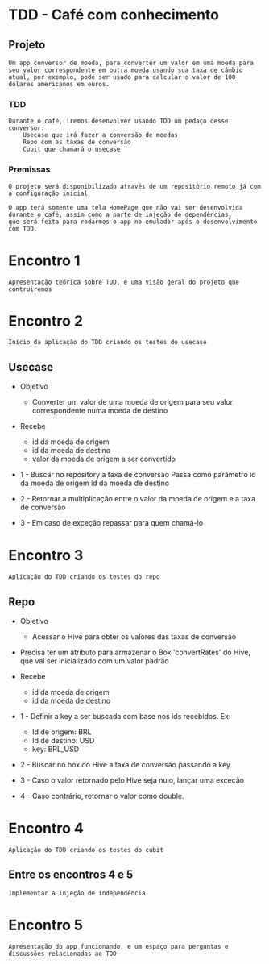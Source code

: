 # TDD - Café com conhecimento

## Projeto

    Um app conversor de moeda, para converter um valor em uma moeda para seu valor correspondente em outra moeda usando sua taxa de câmbio atual, por exemplo, pode ser usado para calcular o valor de 100 dólares americanos em euros.

### TDD

    Durante o café, iremos desenvolver usando TDD um pedaço desse conversor:
        Usecase que irá fazer a conversão de moedas
        Repo com as taxas de conversão
        Cubit que chamará o usecase

### Premissas

    O projeto será disponibilizado através de um repositório remoto já com a configuração inicial

    O app terá somente uma tela HomePage que não vai ser desenvolvida durante o café, assim como a parte de injeção de dependências,
    que será feita para rodarmos o app no emulador após o desenvolvimento com TDD.

    

# Encontro 1

    Apresentação teórica sobre TDD, e uma visão geral do projeto que contruiremos

# Encontro 2

    Início da aplicação do TDD criando os testes do usecase

##  Usecase

* Objetivo
    * Converter um valor de uma moeda de origem para seu valor correspondente numa moeda de destino

* Recebe
    * id da moeda de origem
    * id da moeda de destino
    * valor da moeda de origem a ser convertido


* 1 - Buscar no repository a taxa de conversão
        Passa como parâmetro
            id da moeda de origem
            id da moeda de destino

* 2 - Retornar a multiplicação entre o valor da moeda de origem e a taxa de conversão

* 3 - Em caso de exceção repassar para quem chamá-lo
            

# Encontro 3

    Aplicação do TDD criando os testes do repo

##  Repo

* Objetivo
    * Acessar o Hive para obter os valores das taxas de conversão

* Precisa ter um atributo para armazenar o Box 'convertRates' do Hive, que vai ser inicializado com um valor padrão

* Recebe
    * id da moeda de origem
    * id da moeda de destino



* 1 - Definir a key a ser buscada com base nos ids recebidos. Ex: 
    * Id de origem: BRL
    * Id de destino: USD
    * key: BRL_USD

* 2 - Buscar no box do Hive a taxa de conversão passando a key

* 3 - Caso o valor retornado pelo Hive seja nulo, lançar uma exceção

* 4 - Caso contrário, retornar o valor como double.

# Encontro 4

    Aplicação do TDD criando os testes do cubit

## Entre os encontros 4 e 5

    Implementar a injeção de independência

# Encontro 5

    Apresentação do app funcionando, e um espaço para perguntas e discussões relacionadas ao TDD






